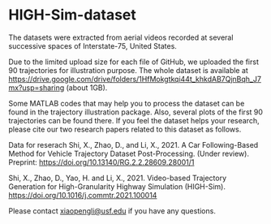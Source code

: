 # HIGH-Sim-dataset
The datasets were extracted from aerial videos recorded at several successive spaces of Interstate-75, United States.

Due to the limited upload size for each file of GitHub, we uploaded the first 90 trajectories for illustration purpose. The whole dataset is available at https://drive.google.com/drive/folders/1HfMokgtkqi44t_khkdAB7QjnBqh_J7mx?usp=sharing (about 1GB).

Some MATLAB codes that may help you to process the dataset can be found in the trajectory illustration package. Also, several plots of the first 90 trajectories can be found there. If you feel the dataset helps your research, please cite our two research papers related to this dataset as follows.

Data for reserach 
Shi, X., Zhao, D., and Li, X., 2021. A Car Following-Based Method for Vehicle Trajectory Dataset Post-Processing. (Under review). Preprint: https://doi.org/10.13140/RG.2.2.28609.28001/1

Shi, X., Zhao, D., Yao, H. and Li, X., 2021. Video-based Trajectory Generation for High-Granularity Highway Simulation (HIGH-Sim). https://doi.org/10.1016/j.commtr.2021.100014

Please contact xiaopengli@usf.edu if you have any questions.
